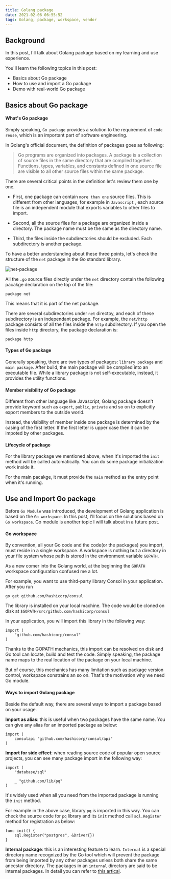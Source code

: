 ```yaml
---
title: Golang package
date: 2021-02-06 06:55:52
tags: Golang, package, workspace, vendor 
---
```


## Background
In this post, I'll talk about Golang package based on my learning and use experience. 

You'll learn the following topics in this post:
- Basics about Go package
- How to use and import a Go package
- Demo with real-world Go package

## Basics about Go package

#### What's Go package

Simply speaking, `Go package` provides a solution to the requirement of `code reuse`, which is an important part of software engineering. 

In Golang's official document, the definition of packages goes as following: 

>Go programs are organized into packages. A package is a collection of source files in the same directory that are compiled together. Functions, types, variables, and constants defined in one source file are visible to all other source files within the same package.

There are several critical points in the definition let's review them one by one. 

- First, one package can contain `more than one` source files. This is different from other languages, for example in `Javascript` , each source file is an independent module that exports variables to other files to import.

- Second, all the source files for a package are organized inside a directory. The package name must be the same as the directory name. 

- Third, the files inside the subdirectories should be excluded. Each subdirectory is another package. 

To have a better understanding about these three points, let's check the structure of the `net` package in the Go standard library. 

![net-package](/images/go-package-std.png)

All the `.go` source files directly under the `net` directory contain the following pacakge declaration on the top of the file: 

```golang
package net
```

This means that it is part of the net package. 

There are several subdirectories under `net` directoy, and each of these subdirectory is an independant package. For example, the `net/http` package consists of all the files inside the `http` subdirectory. If you open the files inside `http` directory, the package declaration is:  

```golang
package http
```
#### Types of Go package

Generally speaking, there are two types of packages: `library package` and `main package`. After build, the main package will be compiled into an executable file. While a library package is not self-executable, instead, it provides the utility functions.

#### Member visibility of Go package

Different from other language like Javascript, Golang package doesn't provide keyword such as `export`, `public`, `private` and so on to explicitly export members to the outside world. 

Instead, the visibility of member inside one package is determined by the casing of the first letter. If the first letter is upper case then it can be impoted by other packages. 

#### Lifecycle of package

For the library package we mentioned above, when it's imported the `init` method will be called automatically. You can do some package initialization work inside it. 

For the main pacakge, it must provide the `main` method as the entry point when it's running. 

## Use and Import Go package

Before `Go Module` was introduced, the development of Golang application is based on the `Go workspace`. In this post, I'll focus on the solutions based on `Go workspace`. Go module is another topic I will talk about in a future post. 

#### Go workspace

By convention, all your Go code and the code(or the packages) you import, must reside in a single workspace. A workspace is nothing but a directory in your file system whose path is stored in the environment variable `GOPATH`.

As a new comer into the Golang world, at the beginning the `GOPATH` workspace configuration confused me a lot. 

For example, you want to use third-party library Consol in your application. After you run 

```
go get github.com/hashicorp/consul
```

The library is installed on your local machine. The code would be cloned on disk at `$GOPATH/src/github.com/hashicorp/consul`

In your application, you will import this library in the following way:

```golang
import (
    "github.com/hashicorp/consul"
)
```

Thanks to the GOPATH mechanics, this import can be resolved on disk and Go tool can locate, build and test the code. Simply speaking, the package name maps to the real location of the package on your local machine. 

But of course, this mechanics has many limitation such as package version control, workspace constrains an so on. That's the motivation why we need Go module. 

#### Ways to import Golang package

Beside the default way, there are several ways to import a package based on your usage. 

**Import as alias**: this is useful when two packages have the same name. You can give any alias for an imported package as below:

```golang 
import (
	consulapi "github.com/hashicorp/consul/api"
)
```

**Import for side effect**: when reading source code of popular open source projects, you can see many package import in the following way:

```golang
import (
	"database/sql"

	_ "github.com/lib/pq"
)

```

It's widely used when all you need from the imported package is running the `init` method.

For example in the above case, library `pq` is imported in this way. You can check the source code for `pq` library and its `init` method call `sql.Register` method for registration as below:

```golang
func init() {
	sql.Register("postgres", &Driver{})
}
```
**Internal package**: this is an interesting feature to learn. `Internal` is a special directory name recognized by the Go tool which will prevent the package from being imported by any other packages unless both share the same ancestor directory. The packages in an `internal` directory are said to be internal packages. In detail you can refer to [this artical](https://dave.cheney.net/2019/10/06/use-internal-packages-to-reduce-your-public-api-surface).










